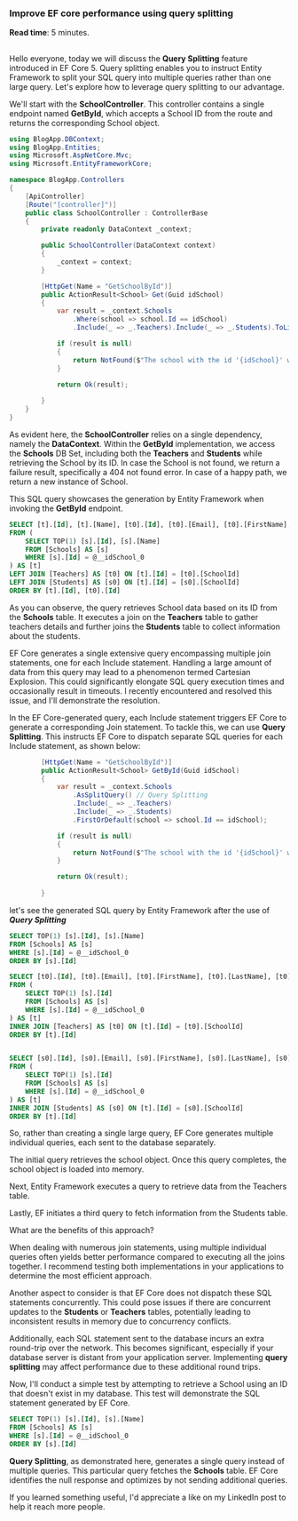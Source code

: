 ### Improve EF core performance using query splitting

**Read time**: 5 minutes.
##



Hello everyone, today we will discuss the **Query Splitting** feature introduced in EF Core 5. Query splitting enables you to instruct Entity Framework to split your SQL query into multiple queries rather than one large query. Let's explore how to leverage query splitting to our advantage.

We'll start with the **SchoolController**. This controller contains a single endpoint named **GetById**, which accepts a School ID from the route and returns the corresponding School object.

```c#
using BlogApp.DBContext;
using BlogApp.Entities;
using Microsoft.AspNetCore.Mvc;
using Microsoft.EntityFrameworkCore;

namespace BlogApp.Controllers
{
    [ApiController]
    [Route("[controller]")]
    public class SchoolController : ControllerBase
    {
        private readonly DataContext _context;

        public SchoolController(DataContext context)
        {
            _context = context;
        }

        [HttpGet(Name = "GetSchoolById")]
        public ActionResult<School> Get(Guid idSchool)
        {
            var result = _context.Schools
                .Where(school => school.Id == idSchool)
                .Include(_ => _.Teachers).Include(_ => _.Students).ToList();

            if (result is null)
            {
                return NotFound($"The school with the id '{idSchool}' was not found.");
            }

            return Ok(result);
             
        }
    }
}
```


As evident here, the **SchoolController** relies on a single dependency, namely the **DataContext**. Within the **GetById** implementation, we access the **Schools** DB Set, including both the **Teachers** and **Students** while retrieving the School by its ID. In case the School is not found, we return a failure result, specifically a 404 not found error. In case of a happy path, we return a new instance of School.

This SQL query showcases the generation by Entity Framework when invoking the **GetById** endpoint.

```sql
SELECT [t].[Id], [t].[Name], [t0].[Id], [t0].[Email], [t0].[FirstName], [t0].[LastName], [t0].[SchoolId], [s0].[Id], [s0].[Email], [s0].[FirstName], [s0].[LastName], [s0].[SchoolId]
FROM (
    SELECT TOP(1) [s].[Id], [s].[Name]
    FROM [Schools] AS [s]
    WHERE [s].[Id] = @__idSchool_0
) AS [t]
LEFT JOIN [Teachers] AS [t0] ON [t].[Id] = [t0].[SchoolId]
LEFT JOIN [Students] AS [s0] ON [t].[Id] = [s0].[SchoolId]
ORDER BY [t].[Id], [t0].[Id]
```
As you can observe, the query retrieves School data based on its ID from the **Schools** table. It executes a join on the **Teachers** table to gather teachers details and further joins the **Students** table to collect information about the students.

EF Core generates a single extensive query encompassing multiple join statements, one for each Include statement. Handling a large amount of data from this query may lead to a phenomenon termed Cartesian Explosion. This could significantly elongate SQL query execution times and occasionally result in timeouts. I recently encountered and resolved this issue, and I'll demonstrate the resolution.

In the EF Core-generated query, each Include statement triggers EF Core to generate a corresponding Join statement. To tackle this, we can use **Query Splitting**. This instructs EF Core to dispatch separate SQL queries for each Include statement, as shown below:


```c#
        [HttpGet(Name = "GetSchoolById")]
        public ActionResult<School> GetById(Guid idSchool)
        {
            var result = _context.Schools
                .AsSplitQuery() // Query Splitting
                .Include(_ => _.Teachers)
                .Include(_ => _.Students)
                .FirstOrDefault(school => school.Id == idSchool);

            if (result is null)
            {
                return NotFound($"The school with the id '{idSchool}' was not found.");
            }

            return Ok(result);
             
        }
```

let's see the generated SQL query by Entity Framework after the use of ***Query Splitting***

```sql
SELECT TOP(1) [s].[Id], [s].[Name]
FROM [Schools] AS [s]
WHERE [s].[Id] = @__idSchool_0
ORDER BY [s].[Id]

SELECT [t0].[Id], [t0].[Email], [t0].[FirstName], [t0].[LastName], [t0].[SchoolId], [t].[Id]
FROM (
    SELECT TOP(1) [s].[Id]
    FROM [Schools] AS [s]
    WHERE [s].[Id] = @__idSchool_0
) AS [t]
INNER JOIN [Teachers] AS [t0] ON [t].[Id] = [t0].[SchoolId]
ORDER BY [t].[Id]


SELECT [s0].[Id], [s0].[Email], [s0].[FirstName], [s0].[LastName], [s0].[SchoolId], [t].[Id]
FROM (
    SELECT TOP(1) [s].[Id]
    FROM [Schools] AS [s]
    WHERE [s].[Id] = @__idSchool_0
) AS [t]
INNER JOIN [Students] AS [s0] ON [t].[Id] = [s0].[SchoolId]
ORDER BY [t].[Id]

```

So, rather than creating a single large query, EF Core generates multiple individual queries, each sent to the database separately.

The initial query retrieves the school object. Once this query completes, the school object is loaded into memory.

Next, Entity Framework executes a query to retrieve data from the Teachers table.

Lastly, EF initiates a third query to fetch information from the Students table.

What are the benefits of this approach?

When dealing with numerous join statements, using multiple individual queries often yields better performance compared to executing all the joins together. I recommend testing both implementations in your applications to determine the most efficient approach.

Another aspect to consider is that EF Core does not dispatch these SQL statements concurrently. This could pose issues if there are concurrent updates to the **Students** or **Teachers** tables, potentially leading to inconsistent results in memory due to concurrency conflicts.

Additionally, each SQL statement sent to the database incurs an extra round-trip over the network. This becomes significant, especially if your database server is distant from your application server. Implementing **query splitting** may affect performance due to these additional round trips.

Now, I'll conduct a simple test by attempting to retrieve a School using an ID that doesn't exist in my database. This test will demonstrate the SQL statement generated by EF Core.

```sql
SELECT TOP(1) [s].[Id], [s].[Name]
FROM [Schools] AS [s]
WHERE [s].[Id] = @__idSchool_0
ORDER BY [s].[Id]
```

**Query Splitting**, as demonstrated here, generates a single query instead of multiple queries. This particular query fetches the **Schools** table. EF Core identifies the null response and optimizes by not sending additional queries.


If you learned something useful, I'd appreciate a like on my LinkedIn post to help it reach more people.











